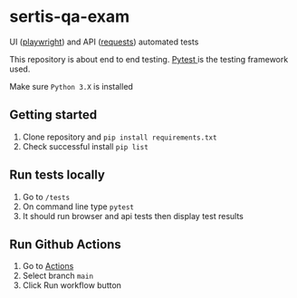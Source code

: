 # sertis-qa-exam
UI ([playwright](https://playwright.dev/python/)) and API ([requests](https://requests.readthedocs.io/en/latest/)) automated tests

This repository is about end to end testing. <a href ="https://docs.pytest.org/en/7.4.x/"> Pytest </a> is the testing framework used.

Make sure `Python 3.X` is installed

## Getting started

1. Clone repository and `pip install requirements.txt`
2. Check successful install `pip list`

## Run tests locally
1. Go to `/tests`
2. On command line type `pytest`
3. It should run browser and api tests then display test results

## Run Github Actions
1. Go to <a href ="https://github.com/kvabapo/sertis-qa-exam/actions/workflows/main.yml"> Actions </a>
2. Select branch `main`
3. Click Run workflow button
